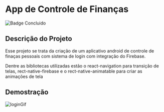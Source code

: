 # App de Controle de Finanças

![Badge Concluido](http://img.shields.io/static/v1?label=STATUS&message=CONCLUIDO&color=GREEN&style=for-the-badge)

## Descrição do Projeto
<p>Esse projeto se trata da criação de um aplicativo android de controle de finaças pessoais com sistema de login com integração do Firebase.</p>
<p>Dentre as bibliotecas utilizadas estão o react-navigation para transição de telas, rect-native-firebase e o rect-native-animatable para criar as animações de tela</p>

## Demostração
![loginGif](https://user-images.githubusercontent.com/71270235/220230828-6032093b-560c-44a0-afbd-cd44f014308a.gif)
